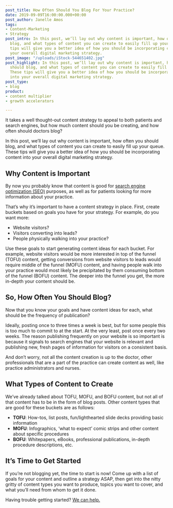 ```yaml
---
post_title: How Often Should You Blog For Your Practice?
date: 2019-09-09T16:00:00.000+00:00
post_author: Janelle Amos
tags:
- Content-Marketing
- Strategy
post_intro: In this post, we’ll lay out why content is important, how often you should
  blog, and what types of content you can create to easily fill up your queue. These
  tips will give you a better idea of how you should be incorporating content into
  your overall digital marketing strategy.
post_image: "/uploads/iStock-544651402.jpg"
post_highlight: In this post, we’ll lay out why content is important, how often you
  should blog, and what types of content you can create to easily fill up your queue.
  These tips will give you a better idea of how you should be incorporating content
  into your overall digital marketing strategy.
post_type:
- blog
product:
- content multiplier
- growth accelerators

---
```

It takes a well thought-out content strategy to appeal to both patients and search engines, but how much content should you be creating, and how often should doctors blog?

In this post, we’ll lay out why content is important, how often you should blog, and what types of content you can create to easily fill up your queue. These tips will give you a better idea of how you should be incorporating content into your overall digital marketing strategy.

## Why Content is Important

By now you probably know that content is good for [search engine optimization (SEO)](https://doctorlogic.com/content/galleries/why-seo-matters.html "DoctorLogic Blog SEO") purposes, as well as for patients looking for more information about your practice.

That’s why it’s important to have a content strategy in place. First, create buckets based on goals you have for your strategy. For example, do you want more:

* Website visitors?
* Visitors converting into leads?
* People physically walking into your practice?

Use these goals to start generating content ideas for each bucket. For example, website visitors would be more interested in top of the funnel (TOFU) content, getting conversions from website visitors to leads would require middle of the funnel (MOFU) content, and having people walk into your practice would most likely be precipitated by them consuming bottom of the funnel (BOFU) content. The deeper into the funnel you get, the more in-depth your content should be.

## So, How Often You Should Blog?

Now that you know your goals and have content ideas for each, what should be the frequency of publication?

Ideally, posting once to three times a week is best, but for some people this is too much to commit to at the start. At the very least, post once every two weeks. The reason publishing frequently on your website is so important is because it signals to search engines that your website is relevant and publishing new, fresh pages of information for visitors on a consistent basis.

  
And don’t worry, not all the content creation is up to the doctor, other professionals that are a part of the practice can create content as well, like practice administrators and nurses.

## What Types of Content to Create

We’ve already talked about TOFU, MOFU, and BOFU content, but not all of that content has to be in the form of blog posts. Other content types that are good for these buckets are as follows:

* **TOFU**: How-tos, list posts, fun/lighthearted slide decks providing basic information
* **MOFU**: Infographics, ‘what to expect’ comic strips and other content about specific procedures
* **BOFU**: Whitepapers, eBooks, professional publications, in-depth procedure descriptions, etc.

## It’s Time to Get Started

If you’re not blogging yet, the time to start is now! Come up with a list of goals for your content and outline a strategy ASAP, then get into the nitty gritty of content types you want to produce, topics you want to cover, and what you’ll need from whom to get it done.

  
Having trouble getting started? [We can help.](https://doctorlogic.com/growth-accelerators/content-marketing)